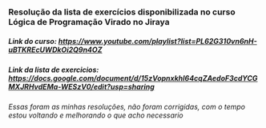 **<h3>Resolução da lista de exercícios disponibilizada no curso Lógica de Programação Virado no Jiraya</h3>**

**<h5> Link do curso:** https://www.youtube.com/playlist?list=PL62G310vn6nH-uBTKREcUWDkOi2Q9n4OZ </h5>

**<h5>Link da lista de exercicios:** https://docs.google.com/document/d/15zVopnxkhl64cqZAedoF3cdYCGMXJRHvdEMa-WESzV0/edit?usp=sharing </h5>



<h6>Essas foram as minhas resoluções, não foram corrigidas, com o tempo estou voltando e melhorando o que acho necessario</h6>

